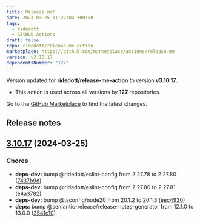 ```yaml
---
title: Release me!
date: 2024-03-25 11:22:04 +00:00
tags:
  - ridedott
  - GitHub Actions
draft: false
repo: ridedott/release-me-action
marketplace: https://github.com/marketplace/actions/release-me
version: v3.10.17
dependentsNumber: "127"
---
```



Version updated for **ridedott/release-me-action** to version **v3.10.17**.
- This action is used across all versions by **127** repositories.

Go to the [GitHub Marketplace](https://github.com/marketplace/actions/release-me) to find the latest changes.

## Release notes

## [3.10.17](https://github.com/ridedott/release-me-action/compare/v3.10.16...v3.10.17) (2024-03-25)


### Chores

* **deps-dev:** bump @ridedott/eslint-config from 2.27.78 to 2.27.80 ([7437b9d](https://github.com/ridedott/release-me-action/commit/7437b9d54ee7da7e35a3c66337928b9e2cdcf721))
* **deps-dev:** bump @ridedott/eslint-config from 2.27.80 to 2.27.81 ([e4a3782](https://github.com/ridedott/release-me-action/commit/e4a3782f11c44cb09d179aa099ee7186be455702))
* **deps-dev:** bump @tsconfig/node20 from 20.1.2 to 20.1.3 ([eec4930](https://github.com/ridedott/release-me-action/commit/eec493028ee928be9b6ff96d25c0dbb35a555aa1))
* **deps:** bump @semantic-release/release-notes-generator from 12.1.0 to 13.0.0 ([3541c10](https://github.com/ridedott/release-me-action/commit/3541c10d86612559b84752725c0452fcccde4abe))





